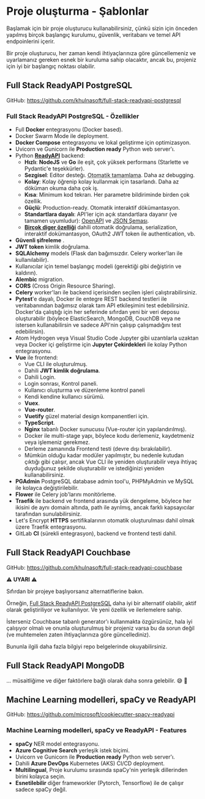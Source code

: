 # Proje oluşturma - Şablonlar

Başlamak için bir proje oluşturucu kullanabilirsiniz, çünkü sizin için önceden yapılmış birçok başlangıç ​​kurulumu, güvenlik, veritabanı ve temel API endpoinlerini içerir.

Bir proje oluşturucu, her zaman kendi ihtiyaçlarınıza göre güncellemeniz ve uyarlamanız gereken esnek bir kuruluma sahip olacaktır, ancak bu, projeniz için iyi bir başlangıç ​​noktası olabilir.

## Full Stack ReadyAPI PostgreSQL

GitHub: <a href="https://github.com/khulnasoft/full-stack-readyapi-postgresql" class="external-link" target="_blank">https://github.com/khulnasoft/full-stack-readyapi-postgresql</a>

### Full Stack ReadyAPI PostgreSQL - Özellikler

* Full **Docker** entegrasyonu (Docker based).
* Docker Swarm Mode ile deployment.
* **Docker Compose** entegrasyonu ve lokal geliştirme için optimizasyon.
* Uvicorn ve Gunicorn ile **Production ready** Python web server'ı.
* Python <a href="https://github.com/khulnasoft/readyapi" class="external-link" target="_blank">**ReadyAPI**</a> backend:
    * **Hızlı**: **NodeJS** ve **Go** ile eşit, çok yüksek performans (Starlette ve Pydantic'e teşekkürler).
    * **Sezgisel**: Editor desteğı. <abbr title="auto-complete, IntelliSense gibi isimlerle de bilinir">Otomatik tamamlama</abbr>. Daha az debugging.
    * **Kolay**: Kolay öğrenip kolay kullanmak için tasarlandı. Daha az döküman okuma daha çok iş.
    * **Kısa**: Minimum kod tekrarı. Her parametre bildiriminde birden çok özellik.
    * **Güçlü**: Production-ready. Otomatik interaktif dökümantasyon.
    * **Standartlara dayalı**: API'ler için açık standartlara dayanır (ve tamamen uyumludur): <a href="https://github.com/OAI/OpenAPI-Specification" class="external-link" target="_blank">OpenAPI</a> ve <a href="https://json-schema.org/" class="external-link" target="_blank">JSON Şeması</a>.
    * <a href="https://readyapi.khulnasoft.com/features/" class="external-link" target="_blank">**Birçok diger özelliği**</a> dahili otomatik doğrulama, serialization, interaktif dokümantasyon, OAuth2 JWT token ile authentication, vb.
* **Güvenli şifreleme** .
* **JWT token** kimlik doğrulama.
* **SQLAlchemy** models (Flask dan bağımsızdır. Celery worker'ları ile kullanılabilir).
* Kullanıcılar için temel başlangıç ​​modeli (gerektiği gibi değiştirin ve kaldırın).
* **Alembic** migration.
* **CORS** (Cross Origin Resource Sharing).
* **Celery** worker'ları ile backend içerisinden seçilen işleri çalıştırabilirsiniz.
* **Pytest**'e dayalı, Docker ile entegre REST backend testleri ile veritabanından bağımsız olarak tam API etkileşimini test edebilirsiniz. Docker'da çalıştığı için her seferinde sıfırdan yeni bir veri deposu oluşturabilir (böylece ElasticSearch, MongoDB, CouchDB veya ne istersen kullanabilirsin ve sadece API'nin çalışıp çalışmadığını test edebilirsin).
* Atom Hydrogen veya Visual Studio Code Jupyter gibi uzantılarla uzaktan veya Docker içi geliştirme için **Jupyter Çekirdekleri** ile kolay Python entegrasyonu.
* **Vue** ile frontend:
    * Vue CLI ile oluşturulmuş.
    * Dahili **JWT kimlik doğrulama**.
    * Dahili Login.
    * Login sonrası, Kontrol paneli.
    * Kullanıcı oluşturma ve düzenleme kontrol paneli
    * Kendi kendine kullanıcı sürümü.
    * **Vuex**.
    * **Vue-router**.
    * **Vuetify** güzel material design kompanentleri için.
    * **TypeScript**.
    * **Nginx** tabanlı Docker sunucusu (Vue-router için yapılandırılmış).
    * Docker ile multi-stage yapı, böylece kodu derlemeniz, kaydetmeniz veya işlemeniz gerekmez.
    * Derleme zamanında Frontend testi (devre dışı bırakılabilir).
    * Mümkün olduğu kadar modüler yapılmıştır, bu nedenle kutudan çıktığı gibi çalışır, ancak Vue CLI ile yeniden oluşturabilir veya ihtiyaç duyduğunuz şekilde oluşturabilir ve istediğinizi yeniden kullanabilirsiniz.
* **PGAdmin** PostgreSQL database admin tool'u, PHPMyAdmin ve MySQL ile kolayca değiştirilebilir.
* **Flower** ile Celery job'larını monitörleme.
* **Traefik** ile backend ve frontend arasında yük dengeleme, böylece her ikisini de aynı domain altında, path ile ayrılmış, ancak farklı kapsayıcılar tarafından sunulabilirsiniz.
* Let's Encrypt **HTTPS** sertifikalarının otomatik oluşturulması dahil olmak üzere Traefik entegrasyonu.
* GitLab **CI** (sürekli entegrasyon), backend ve frontend testi dahil.

## Full Stack ReadyAPI Couchbase

GitHub: <a href="https://github.com/khulnasoft/full-stack-readyapi-couchbase" class="external-link" target="_blank">https://github.com/khulnasoft/full-stack-readyapi-couchbase</a>

⚠️ **UYARI** ⚠️

Sıfırdan bir projeye başlıyorsanız alternatiflerine bakın.

Örneğin,  <a href="https://github.com/khulnasoft/full-stack-readyapi-postgresql" class="external-link" target="_blank">Full Stack ReadyAPI PostgreSQL</a> daha iyi bir alternatif olabilir, aktif olarak geliştiriliyor ve kullanılıyor. Ve yeni özellik ve ilerlemelere sahip.

İsterseniz Couchbase tabanlı generator'ı kullanmakta özgürsünüz, hala iyi çalışıyor olmalı ve onunla oluşturulmuş bir projeniz varsa bu da sorun değil (ve muhtemelen zaten ihtiyaçlarınıza göre güncellediniz).

Bununla ilgili daha fazla bilgiyi repo belgelerinde okuyabilirsiniz.

## Full Stack ReadyAPI MongoDB

... müsaitliğime ve diğer faktörlere bağlı olarak daha sonra gelebilir. 😅 🎉

## Machine Learning modelleri, spaCy ve ReadyAPI

GitHub: <a href="https://github.com/microsoft/cookiecutter-spacy-readyapi" class="external-link" target="_blank">https://github.com/microsoft/cookiecutter-spacy-readyapi</a>

### Machine Learning modelleri, spaCy ve ReadyAPI - Features

* **spaCy** NER model entegrasyonu.
* **Azure Cognitive Search** yerleşik istek biçimi.
* Uvicorn ve Gunicorn ile **Production ready** Python web server'ı.
* Dahili **Azure DevOps** Kubernetes (AKS) CI/CD deployment.
* **Multilingual**, Proje kurulumu sırasında spaCy'nin yerleşik dillerinden birini kolayca seçin.
* **Esnetilebilir** diğer frameworkler (Pytorch, Tensorflow) ile de çalışır sadece spaCy değil.
